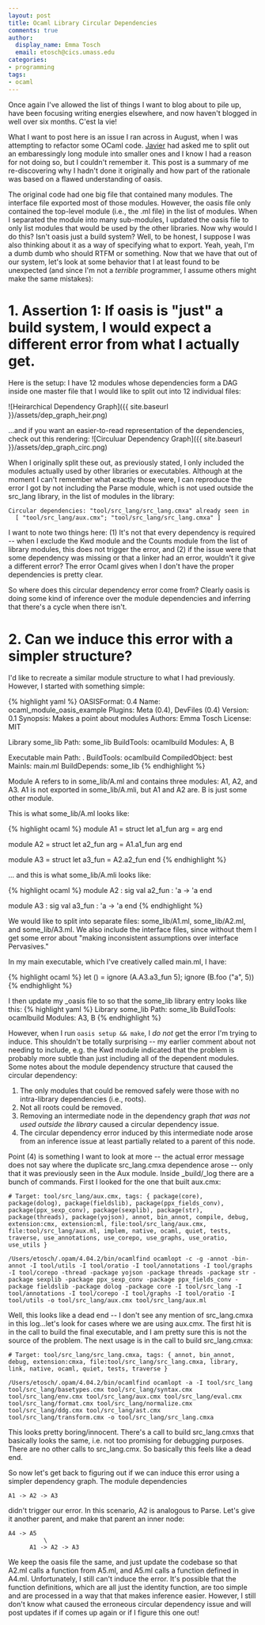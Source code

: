 ```yaml
---
layout: post
title: Ocaml Library Circular Dependencies
comments: true
author:
  display_name: Emma Tosch
  email: etosch@cics.umass.edu
categories:
- programming
tags:
- ocaml
---
```

Once again I've allowed the list of things I want to blog about to pile up, have been focusing writing energies elsewhere, and now haven't blogged in well over six months. C'est la vie!

What I want to post here is an issue I ran across in August, when I was attempting to refactor some OCaml code. [Javier](https://people.cs.umass.edu/~jburroni/) had asked me to split out an embaressingly long module into smaller ones and I know I had a reason for not doing so, but I couldn't remember it. This post is a summary of me re-discovering why I hadn't done it originally and how part of the rationale was based on a flawed understanding of oasis.

<!--summary-->
The original code had one big file that contained many modules. The interface file exported most of those modules. However, the oasis file only contained the top-level module (i.e., the .ml file) in the list of modules. When I separated the module into many sub-modules, I updated the oasis file to only list modules that would be used by the other libraries. Now why would I do this? Isn't oasis just a build system? Well, to be honest, I suppose I was also thinking about it as a way of specifying what to export. Yeah, yeah, I'm a dumb dumb who should RTFM or something. Now that we have that out of our system, let's look at some behavior that I at least found to be unexpected (and since I'm not a *terrible* programmer, I assume others might make the same mistakes):

# 1. Assertion 1: If oasis is "just" a build system, I would expect a different error from what I actually get.

Here is the setup: I have 12 modules whose dependencies form a DAG inside one master file that I would like to split out into 12 individual files:

![Heirarchical Dependency Graph]({{ site.baseurl }}/assets/dep_graph_heir.png)

...and if you want an easier-to-read representation of the dependencies, check out this rendering:
![Circuluar Dependency Graph]({{ site.baseurl }}/assets/dep_graph_circ.png)

When I originally split these out, as previously stated, I only included the modules actually used by other libraries or executables. Although at the moment I can't remember what exactly those were, I can reproduce the error I got by not including the Parse module, which is not used outside the src_lang library, in the list of modules in the library:

````
Circular dependencies: "tool/src_lang/src_lang.cmxa" already seen in
  [ "tool/src_lang/aux.cmx"; "tool/src_lang/src_lang.cmxa" ]
````

I want to note two things here: (1) It's not that every dependency is required -- when I exclude the Kwd module and the Counts module from the list of library modules, this does not trigger the error, and (2) if the issue were that some dependency was missing or that a linker had an error, wouldn't it give a different error? The error Ocaml gives when I don't have the proper dependencies is pretty clear.

So where does this circular dependency error come from? Clearly oasis is doing some kind of inference over the module dependencies and inferring that there's a cycle when there isn't.

# 2. Can we induce this error with a simpler structure?

I'd like to recreate a similar module structure to what I had previously. However, I started with something simple:

{% highlight yaml %}
OASISFormat: 0.4
Name:        ocaml_module_oasis_example
Plugins:     Meta (0.4), DevFiles (0.4)
Version:     0.1
Synopsis:    Makes a point about modules
Authors:     Emma Tosch
License:     MIT

Library some_lib
  Path:       some_lib
  BuildTools: ocamlbuild
  Modules:    A,
              B

Executable main
  Path:       .
  BuildTools: ocamlbuild
  CompiledObject: best
  MainIs:     main.ml
  BuildDepends:
    some_lib
{% endhighlight %}

Module A refers to in some_lib/A.ml and contains three modules: A1, A2, and A3. A1 is not exported in some_lib/A.mli, but A1 and A2 are. B is just some other module. 

This is what some_lib/A.ml looks like:

{% highlight ocaml %}
module A1 = struct
  let a1_fun arg = arg
end

module A2 = struct
  let a2_fun arg = A1.a1_fun arg
end

module A3 = struct
  let a3_fun = A2.a2_fun
end
{% endhighlight %}

... and this is what some_lib/A.mli looks like:

{% highlight ocaml %}
module A2 : sig
  val a2_fun : 'a -> 'a
end

module A3 : sig
  val a3_fun : 'a -> 'a
end
{% endhighlight %}

We would like to split into separate files: some_lib/A1.ml, some_lib/A2.ml, and some_lib/A3.ml. We also include the interface files, since without them I get some error about "making inconsistent assumptions over interface Pervasives."

In my main executable, which I've creatively called main.ml, I have: 

{% highlight ocaml %}
let () =
  ignore (A.A3.a3_fun 5);
  ignore (B.foo ("a", 5))
{% endhighlight %}

I then update my _oasis file to so that the some_lib library entry looks like this:
{% highlight yaml %}
Library some_lib
  Path:       some_lib
  BuildTools: ocamlbuild
  Modules:    A3,
              B
{% endhighlight %}

However, when I run `oasis setup && make`, I *do not* get the error I'm trying to induce. This shouldn't be totally surprising -- my earlier comment about not needing to include, e.g. the Kwd module indicated that the problem is probably more subtle than just including all of the dependent modules. Some notes about the module dependency structure that caused the circular dependency:

1. The only modules that could be removed safely were those with no intra-library dependencies (i.e., roots).
2. Not all roots could be removed.
3. Removing an intermediate node in the dependency graph *that was not used outside the library* caused a circular dependency issue.
4. The circular dependency error induced by this intermediate node arose from an inference issue at least partially related to a parent of this node.

Point (4) is something I want to look at more -- the actual error message does not say where the duplicate src_lang.cmxa dependence arose -- only that it was previously seen in the Aux module. Inside _build/_log there are a bunch of commands. First I looked for the one that built aux.cmx:

````
# Target: tool/src_lang/aux.cmx, tags: { package(core), package(dolog), package(fieldslib), package(ppx_fields_conv), package(ppx_sexp_conv), package(sexplib), package(str), package(threads), package(yojson), annot, bin_annot, compile, debug, extension:cmx, extension:ml, file:tool/src_lang/aux.cmx, file:tool/src_lang/aux.ml, implem, native, ocaml, quiet, tests, traverse, use_annotations, use_corepo, use_graphs, use_oratio, use_utils }

/Users/etosch/.opam/4.04.2/bin/ocamlfind ocamlopt -c -g -annot -bin-annot -I tool/utils -I tool/oratio -I tool/annotations -I tool/graphs -I tool/corepo -thread -package yojson -package threads -package str -package sexplib -package ppx_sexp_conv -package ppx_fields_conv -package fieldslib -package dolog -package core -I tool/src_lang -I tool/annotations -I tool/corepo -I tool/graphs -I tool/oratio -I tool/utils -o tool/src_lang/aux.cmx tool/src_lang/aux.ml
````

Well, this looks like a dead end -- I don't see any mention of src_lang.cmxa in this log...let's look for cases where we are using aux.cmx. The first hit is in the call to build the final executable, and I am pretty sure this is not the source of the problem. The next usage is in the call to build src_lang.cmxa:

````
# Target: tool/src_lang/src_lang.cmxa, tags: { annot, bin_annot, debug, extension:cmxa, file:tool/src_lang/src_lang.cmxa, library, link, native, ocaml, quiet, tests, traverse }

/Users/etosch/.opam/4.04.2/bin/ocamlfind ocamlopt -a -I tool/src_lang tool/src_lang/basetypes.cmx tool/src_lang/syntax.cmx tool/src_lang/env.cmx tool/src_lang/aux.cmx tool/src_lang/eval.cmx tool/src_lang/format.cmx tool/src_lang/normalize.cmx tool/src_lang/ddg.cmx tool/src_lang/ast.cmx tool/src_lang/transform.cmx -o tool/src_lang/src_lang.cmxa
````

This looks pretty boring/innocent. There's a call to build src_lang.cmxs that basically looks the same, i.e. not too promising for debugging purposes. There are no other calls to src_lang.cmx. So basically this feels like a dead end.


So now let's get back to figuring out if we can induce this error using a simpler dependency graph. The module dependencies

````
A1 -> A2 -> A3
````

didn't trigger our error. In this scenario, A2 is analogous to Parse. Let's give it another parent, and make that parent an inner node:

````
A4 -> A5 
          \
      A1 -> A2 -> A3 
````

We keep the oasis file the same, and just update the codebase so that A2.ml calls a function from A5.ml, and A5.ml calls a function defined in A4.ml. Unfortunately, I still can't induce the error. It's possible that the function definitions, which are all just the identity function, are too simple and are processed in a way that that makes inference easier. However, I still don't know what caused the erroneous circular dependency issue and will post updates if if comes up again or if I figure this one out!
